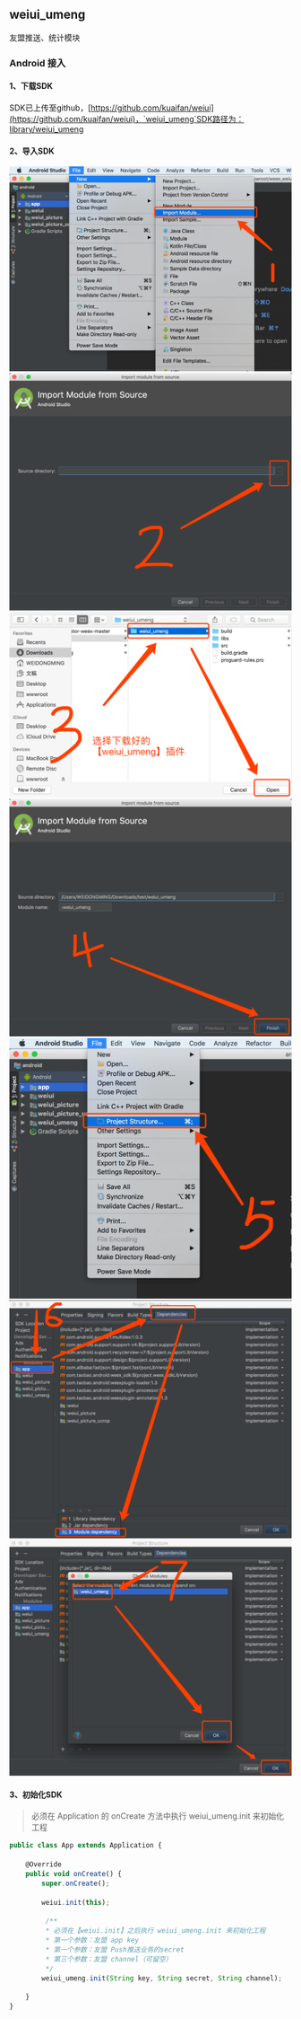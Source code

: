 ## weiui_umeng

友盟推送、统计模块

### Android 接入

#### 1、下载SDK

SDK已上传至github，[https://github.com/kuaifan/weiui](https://github.com/kuaifan/weiui)，`weiui_umeng`SDK路径为：library/weiui_umeng

#### 2、导入SDK

![](media/01.png)
![](media/02.png)
![](media/03.png)
![](media/04.png)
![](media/05.png)
![](media/06.png)
![](media/07.png)


#### 3、初始化SDK

> 必须在 Application 的 onCreate 方法中执行 weiui_umeng.init 来初始化工程

```js
public class App extends Application {

    @Override
    public void onCreate() {
        super.onCreate();
    
        weiui.init(this);
        
         /**
         * 必须在【weiui.init】之后执行 weiui_umeng.init 来初始化工程
         * 第一个参数：友盟 app key
         * 第一个参数：友盟 Push推送业务的secret
         * 第三个参数：友盟 channel（可留空）
         */
        weiui_umeng.init(String key, String secret, String channel);
        
    }
}
```


